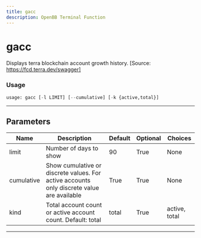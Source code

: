 ```yaml
---
title: gacc
description: OpenBB Terminal Function
---
```


# gacc

Displays terra blockchain account growth history. [Source: https://fcd.terra.dev/swagger]

### Usage

```python
usage: gacc [-l LIMIT] [--cumulative] [-k {active,total}]
```

---

## Parameters

| Name | Description | Default | Optional | Choices |
| ---- | ----------- | ------- | -------- | ------- |
| limit | Number of days to show | 90 | True | None |
| cumulative | Show cumulative or discrete values. For active accounts only discrete value are available | True | True | None |
| kind | Total account count or active account count. Default: total | total | True | active, total |
---

